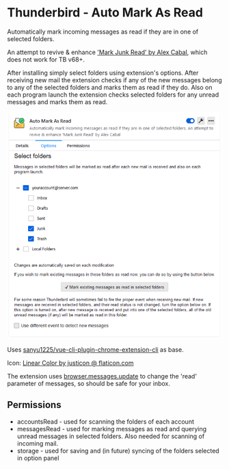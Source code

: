 # Thunderbird - Auto Mark As Read

Automatically mark incoming messages as read if they are in one of selected folders. 

An attempt to revive & enhance ['Mark Junk Read' by Alex Cabal](https://addons.thunderbird.net/en-us/thunderbird/addon/mark-junk-read/), which does not work for TB v68+.

After installing simply select folders using extension's options. After receiving new mail the extension checks if any of the new messages belong to any of the selected folders and marks them as read if they do. Also on each program launch the extension checks selected folders for any unread messages and marks them as read.

![screenshot](screenshot.png)

Uses [sanyu1225/vue-cli-plugin-chrome-extension-cli](https://github.com/sanyu1225/vue-cli-plugin-chrome-extension-cli) as base.

Icon: [Linear Color by justicon @ flaticon.com](https://www.flaticon.com/free-icon/email_873477)

The extension uses [browser.messages.update](https://webextension-api.thunderbird.net/en/91/messages.html#update-messageid-newproperties) to change the 'read' parameter of messages, so should be safe for your inbox.
## Permissions
- accountsRead - used for scanning the folders of each account
- messagesRead - used for marking messages as read and querying unread messages in selected folders. Also needed for scanning of incoming mail.
- storage - used for saving and (in future) syncing of the folders selected in option panel